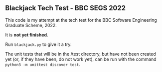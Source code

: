## Blackjack Tech Test - BBC SEGS 2022

This code is my attempt at the tech test for the BBC Software Engineering Graduate Scheme, 2022.

It is **not yet finished**.

Run `blackjack.py` to give it a try.

The unit tests that will be in the /test directory, but have not been created yet (or, if they have been, do not work yet), can be run with the command `python3 -m unittest discover test`.